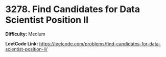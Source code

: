 # 3278. Find Candidates for Data Scientist Position II

**Difficulty:** Medium

**LeetCode Link:** https://leetcode.com/problems/find-candidates-for-data-scientist-position-ii/

